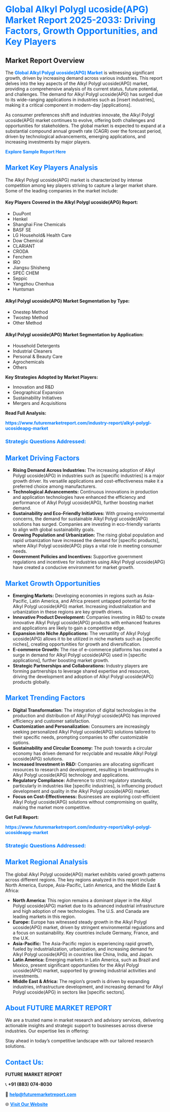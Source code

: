 <h1 style="color: #007BFF;">Global Alkyl Polygl ucoside(APG) Market Report 2025-2033: Driving Factors, Growth Opportunities, and Key Players</h1>

<section id="overview">
<h2>Market Report Overview</h2>
<p>The <a href="https://www.futuremarketreport.com/industry-report/alkyl-polygl-ucosideapg-market" style="color: #007BFF; text-decoration: none;"><strong>Global Alkyl Polygl ucoside(APG) Market</strong></a> is witnessing significant growth, driven by increasing demand across various industries. This report delves into the key aspects of the Alkyl Polygl ucoside(APG) market, providing a comprehensive analysis of its current status, future potential, and challenges. The demand for Alkyl Polygl ucoside(APG) has surged due to its wide-ranging applications in industries such as [insert industries], making it a critical component in modern-day [applications].</p>
<p>As consumer preferences shift and industries innovate, the Alkyl Polygl ucoside(APG) market continues to evolve, offering both challenges and opportunities for stakeholders. The global market is expected to expand at a substantial compound annual growth rate (CAGR) over the forecast period, driven by technological advancements, emerging applications, and increasing investments by major players.</p>
</section>

<section id="overview">
<p><a href="https://www.futuremarketreport.com/request-sample/reportId=105687" style="color: #007BFF; text-decoration: none;"><strong>Explore Sample Report Here</strong></a></p>
</section>

<section id="key-players">
<h2 style="color: #007BFF;">Market Key Players Analysis</h2>
<p>The Alkyl Polygl ucoside(APG) market is characterized by intense competition among key players striving to capture a larger market share. Some of the leading companies in the market include:</p>
<h4>Key Players Covered in the Alkyl Polygl ucoside(APG) Report:</h4>
<ul><li>DuuPont</li><li>Henkel</li><li>Shanghai Fine Chemicals</li><li>BASF SE</li><li>LG Household&amp; Health Care</li><li>Dow Chemical</li><li>CLARIANT</li><li>CRODA</li><li>Fenchem</li><li>IRO</li><li>Jiangsu Shisheng</li><li>SPEC CHEM</li><li>Seppic</li><li>Yangzhou Chenhua</li><li>Huntsman</li></ul>
<h4>Alkyl Polygl ucoside(APG) Market Segmentation by Type:</h4>
<ul><li>Onestep Method</li><li>Twostep Method</li><li>Other Method</li></ul>

<h4>Alkyl Polygl ucoside(APG) Market Segmentation by Application:</h4>
<ul><li>Household Detergents</li><li>Industrial Cleaners</li><li>Personal &amp; Beauty Care</li><li>Agrochemicals</li><li>Others</li></ul>
<p><strong>Key Strategies Adopted by Market Players:</strong></p>
<ul>
<li>Innovation and R&D</li>
<li>Geographical Expansion</li>
<li>Sustainability Initiatives</li>
<li>Mergers and Acquisitions</li>
</ul>
</section>

<section>
<p><strong>Read Full Analysis: </strong></p><a href="https://www.futuremarketreport.com/industry-report/alkyl-polygl-ucosideapg-market" style="color: #007BFF; text-decoration: none;"><strong>https://www.futuremarketreport.com/industry-report/alkyl-polygl-ucosideapg-market</strong></a>
<h3 style="color: #007BFF;">Strategic Questions Addressed:</h3>
</section>

<section id="driving-factors">
<h2 style="color: #007BFF;">Market Driving Factors</h2>
<ul>
<li><strong>Rising Demand Across Industries:</strong> The increasing adoption of Alkyl Polygl ucoside(APG) in industries such as [specific industries] is a major growth driver. Its versatile applications and cost-effectiveness make it a preferred choice among manufacturers.</li>
<li><strong>Technological Advancements:</strong> Continuous innovations in production and application technologies have enhanced the efficiency and performance of Alkyl Polygl ucoside(APG), further boosting market demand.</li>
<li><strong>Sustainability and Eco-Friendly Initiatives:</strong> With growing environmental concerns, the demand for sustainable Alkyl Polygl ucoside(APG) solutions has surged. Companies are investing in eco-friendly variants to align with global sustainability goals.</li>
<li><strong>Growing Population and Urbanization:</strong> The rising global population and rapid urbanization have increased the demand for [specific products], where Alkyl Polygl ucoside(APG) plays a vital role in meeting consumer needs.</li>
<li><strong>Government Policies and Incentives:</strong> Supportive government regulations and incentives for industries using Alkyl Polygl ucoside(APG) have created a conducive environment for market growth.</li>
</ul>
</section>

<section id="growth-opportunities">
<h2 style="color: #007BFF;">Market Growth Opportunities</h2>
<ul>
<li><strong>Emerging Markets:</strong> Developing economies in regions such as Asia-Pacific, Latin America, and Africa present untapped potential for the Alkyl Polygl ucoside(APG) market. Increasing industrialization and urbanization in these regions are key growth drivers.</li>
<li><strong>Innovative Product Development:</strong> Companies investing in R&D to create innovative Alkyl Polygl ucoside(APG) products with enhanced features and applications are likely to gain a competitive edge.</li>
<li><strong>Expansion into Niche Applications:</strong> The versatility of Alkyl Polygl ucoside(APG) allows it to be utilized in niche markets such as [specific niches], creating opportunities for growth and diversification.</li>
<li><strong>E-commerce Growth:</strong> The rise of e-commerce platforms has created a surge in demand for Alkyl Polygl ucoside(APG) used in [specific applications], further boosting market growth.</li>
<li><strong>Strategic Partnerships and Collaborations:</strong> Industry players are forming partnerships to leverage shared expertise and resources, driving the development and adoption of Alkyl Polygl ucoside(APG) products globally.</li>
</ul>
</section>

<section id="trending-factors">
<h2 style="color: #007BFF;">Market Trending Factors</h2>
<ul>
<li><strong>Digital Transformation:</strong> The integration of digital technologies in the production and distribution of Alkyl Polygl ucoside(APG) has improved efficiency and customer satisfaction.</li>
<li><strong>Customization and Personalization:</strong> Consumers are increasingly seeking personalized Alkyl Polygl ucoside(APG) solutions tailored to their specific needs, prompting companies to offer customizable options.</li>
<li><strong>Sustainability and Circular Economy:</strong> The push towards a circular economy has driven demand for recyclable and reusable Alkyl Polygl ucoside(APG) solutions.</li>
<li><strong>Increased Investment in R&D:</strong> Companies are allocating significant resources to research and development, resulting in breakthroughs in Alkyl Polygl ucoside(APG) technology and applications.</li>
<li><strong>Regulatory Compliance:</strong> Adherence to strict regulatory standards, particularly in industries like [specific industries], is influencing product development and quality in the Alkyl Polygl ucoside(APG) market.</li>
<li><strong>Focus on Cost-Effectiveness:</strong> Businesses are exploring cost-efficient Alkyl Polygl ucoside(APG) solutions without compromising on quality, making the market more competitive.</li>
</ul>
</section>

<section>
<p><strong>Get Full Report: </strong></p><a href="https://www.futuremarketreport.com/industry-report/alkyl-polygl-ucosideapg-market" style="color: #007BFF; text-decoration: none;"><strong>https://www.futuremarketreport.com/industry-report/alkyl-polygl-ucosideapg-market</strong></a>
<h3 style="color: #007BFF;">Strategic Questions Addressed:</h3>
</section>


<section id="regional-analysis">
<h2 style="color: #007BFF;">Market Regional Analysis</h2>
<p>The global Alkyl Polygl ucoside(APG) market exhibits varied growth patterns across different regions. The key regions analyzed in this report include North America, Europe, Asia-Pacific, Latin America, and the Middle East & Africa:</p>
<ul>
<li><strong>North America:</strong> This region remains a dominant player in the Alkyl Polygl ucoside(APG) market due to its advanced industrial infrastructure and high adoption of new technologies. The U.S. and Canada are leading markets in this region.</li>
<li><strong>Europe:</strong> Europe has witnessed steady growth in the Alkyl Polygl ucoside(APG) market, driven by stringent environmental regulations and a focus on sustainability. Key countries include Germany, France, and the U.K.</li>
<li><strong>Asia-Pacific:</strong> The Asia-Pacific region is experiencing rapid growth, fueled by industrialization, urbanization, and increasing demand for Alkyl Polygl ucoside(APG) in countries like China, India, and Japan.</li>
<li><strong>Latin America:</strong> Emerging markets in Latin America, such as Brazil and Mexico, present significant opportunities for the Alkyl Polygl ucoside(APG) market, supported by growing industrial activities and investments.</li>
<li><strong>Middle East & Africa:</strong> The region’s growth is driven by expanding industries, infrastructure development, and increasing demand for Alkyl Polygl ucoside(APG) in sectors like [specific sectors].</li>
</ul>
</section>

<footer>
<h2 style="color: #007BFF;">About FUTURE MARKET REPORT</h2>
<p>We are a trusted name in market research and advisory services, delivering actionable insights and strategic support to businesses across diverse industries. Our expertise lies in offering:</p>

<p>Stay ahead in today’s competitive landscape with our tailored research solutions.</p>

<h2 style="color: #007BFF;">Contact Us:</h2>
<p><strong>FUTURE MARKET REPORT</strong></p>
<p>📞 <strong>+91 (883) 074-8030</strong></p>
<p>📧 <strong><a href="mailto:help@futuremarketreport.com" style="color: #007BFF;">help@futuremarketreport.com</a></strong></p>
<p>🌐 <strong><a href="https://www.futuremarketreport.com/" style="color: #007BFF;">Visit Our Website</a></strong></p>
</footer>